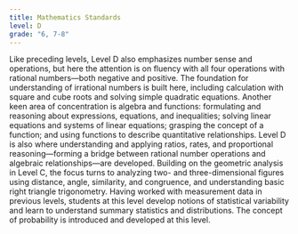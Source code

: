 ```yaml
---
title: Mathematics Standards
level: D
grade: "6, 7-8"
---
```

Like preceding levels, Level D also emphasizes number sense and operations, but here the attention is on fluency with all four operations with rational numbers—both negative and positive. The foundation for understanding of irrational numbers is built here, including calculation with square and cube roots and solving simple quadratic equations. Another keen area of concentration is algebra and functions: formulating and reasoning about expressions, equations, and inequalities; solving linear equations and systems of linear equations; grasping the concept of a function; and using functions to describe quantitative relationships. Level D is also where understanding and applying ratios, rates, and proportional reasoning—forming a bridge between rational number operations and algebraic relationships—are developed. Building on the geometric analysis in Level C, the focus turns to analyzing two- and three-dimensional figures using distance, angle, similarity, and congruence, and understanding basic right triangle trigonometry. Having worked with measurement data in previous levels, students at this level develop notions of statistical variability and learn to understand summary statistics and distributions. The concept of probability is introduced and developed at this level.
